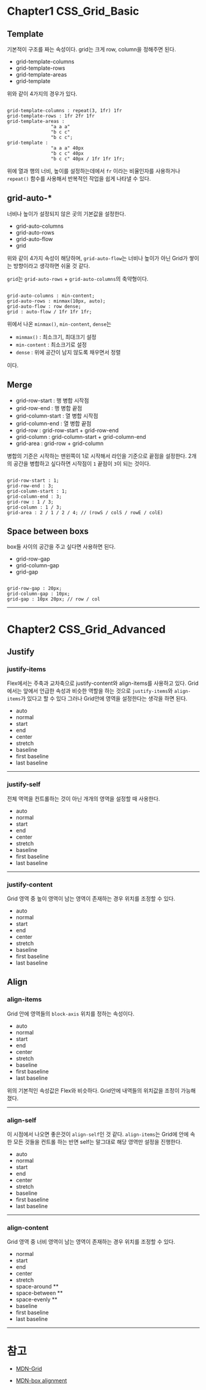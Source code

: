 # Chapter1 CSS_Grid_Basic

## Template

기본적이 구조를 짜는 속성이다.
grid는 크게 row, column을 정해주면 된다.

- grid-template-columns
- grid-template-rows
- grid-template-areas
- grid-template

위와 같이 4가지의 경우가 있다.

```

grid-template-columns : repeat(3, 1fr) 1fr
grid-template-rows : 1fr 2fr 1fr
grid-template-areas :  
                "a a a"
                "b c c"
                "b c c";
grid-template :
                "a a a" 40px
                "b c c" 40px
                "b c c" 40px / 1fr 1fr 1fr;

```

위에 열과 행의 너비, 높이를 설정하는데에서 `fr` 이라는 비율인자를 사용하거나 `repeat()` 함수를 사용해서 반복적인 작업을 쉽게 나타낼 수 있다.

## grid-auto-*

너비나 높이가 설정되지 않은 곳의 기본값을 설정한다.

- grid-auto-columns
- grid-auto-rows
- grid-auto-flow
- grid

위와 같이 4가지 속성이 해당하며, `grid-auto-flow`는 너비나 높이가 아닌 Grid가 쌓이는 방향이라고 생각하면 쉬울 것 같다.

`grid`는 `grid-auto-rows` + `grid-auto-columns`의 축약형이다.

```

grid-auto-columns : min-content;
grid-auto-rows : minmax(10px, auto);
grid-auto-flow : row dense;
grid : auto-flow / 1fr 1fr 1fr;

```

위에서 나온 `minmax()`, `min-content`, `dense`는

- `minmax()` : 최소크기, 최대크기 설정
- `min-content` : 최소크기로 설정
- `dense` : 위에 공간이 남지 않도록 채우면서 정렬

이다.

## Merge

- grid-row-start : 행 병합 시작점
- grid-row-end : 행 병합 끝점
- grid-column-start : 열 병합 시작점
- grid-column-end : 열 병합 끝점
- grid-row : grid-row-start + grid-row-end
- grid-column : grid-column-start + grid-column-end
- grid-area : grid-row + grid-column

병합의 기준은 시작하는 맨왼쪽이 1로 시작해서 라인을 기준으로 끝점을 설정한다. 2개의 공간을 병합하고 싶다하면
시작점이 `1` 끝점이 `3`이 되는 것이다.

```

grid-row-start : 1;
grid-row-end : 3;
grid-column-start : 1;
grid-column-end : 3;
grid-row : 1 / 3;
grid-column : 1 / 3;
grid-area : 2 / 1 / 2 / 4; // (rowS / colS / rowE / colE)

```

## Space between boxs

box들 사이의 공간을 주고 싶다면 사용하면 된다.

- grid-row-gap
- grid-column-gap
- grid-gap

```

grid-row-gap : 20px;
grid-column-gap : 10px;
grid-gap : 10px 20px; // row / col

```

---

# Chapter2 CSS_Grid_Advanced

## Justify

### justify-items

Flex에서는 주축과 교차축으로 justify-content와 align-items를 사용하고 있다. Grid에서는 앞에서 언급한 속성과 비슷한 역할을 하는 것으로 `justify-items`와 `align-items`가 있다고 할 수 있다 그러나 Grid안에 영역을 설정한다는 생각을 하면 된다.

- auto
- normal
- start
- end
- center
- stretch
- baseline
- first baseline
- last baseline

---

### justify-self

전체 역역을 컨트롤하는 것이 아닌 개개의 영역을 설정할 때 사용한다.

- auto
- normal
- start
- end
- center
- stretch
- baseline
- first baseline
- last baseline

---

### justify-content

Grid 영역 중 높이 영역이 남는 영역이 존재하는 경우 위치를 조정할 수 있다.

- auto
- normal
- start
- end
- center
- stretch
- baseline
- first baseline
- last baseline

## Align

### align-items

Grid 안에 영역들의 `block-axis` 위치를 정하는 속성이다.

- auto
- normal
- start
- end
- center
- stretch
- baseline
- first baseline
- last baseline

위의 기본적인 속성값은 Flex와 비슷하다.
Grid안에 내역들의 위치값을 조정이 가능해졌다.

---

### align-self

이 시점에서 나오면 좋은것이 `align-self`인 것 같다.
`align-items`는 Grid에 안에 속한 모든 것들을 컨트롤 하는 반면 self는 말그대로 해당 영역만 설정을 진행한다.

- auto
- normal
- start
- end
- center
- stretch
- baseline
- first baseline
- last baseline

---

### align-content

Grid 영역 중 너비 영역이 남는 영역이 존재하는 경우 위치를 조정할 수 있다.

- normal
- start
- end
- center
- stretch
- space-around **
- space-between **
- space-evenly **
- baseline
- first baseline
- last baseline

---

# 참고

- [MDN-Grid](https://developer.mozilla.org/ko/docs/Web/CSS/CSS_Grid_Layout)

- [MDN-box alignment](https://developer.mozilla.org/en-US/docs/Web/CSS/CSS_Grid_Layout/Box_Alignment_in_CSS_Grid_Layout)